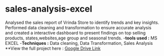 # sales-analysis-excel
Analysed the sales report of Vrinda Store to identify trends and key insights. Performed data cleaning and transformation to ensure accurate analysis and created a interactive dashboard to present findings on top selling products, states,websites,age group and seasonal trends.
-**tools used :** MS EXCEL
-**Techniques :** Data cleaning, Data Transformation, Sales Analysis
**View the full project here : [Google Drive Link]( https://docs.google.com/spreadsheets/d/1MTQ9ITsuXhW02z9H9TD9A7ay4ho_tN9Q/edit?usp=sharing )
